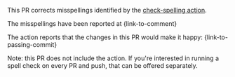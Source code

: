 This PR corrects misspellings identified by the [check-spelling action](https://github.com/marketplace/actions/check-spelling).

The misspellings have been reported at {link-to-comment}

The action reports that the changes in this PR would make it happy: {link-to-passing-commit}

Note: this PR does not include the action. If you're interested in running a spell check on every PR and push, that can be offered separately.
